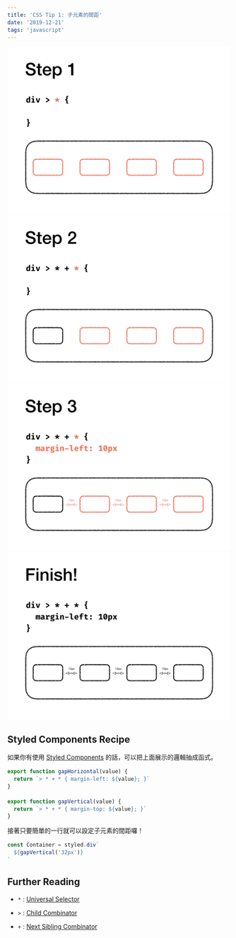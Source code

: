 ```yaml
---
title: 'CSS Tip 1: 子元素的間距'
date: '2019-12-21'
tags: 'javascript'
---
```


![Step 1](../images/css-gap/css-gap.001.jpeg)
![Step 2](../images/css-gap/css-gap.002.jpeg)
![Step 3](../images/css-gap/css-gap.003.jpeg)
![Step 4](../images/css-gap/css-gap.004.jpeg)

## Styled Components Recipe

如果你有使用 [Styled Components](https://www.styled-components.com/) 的話，可以把上面展示的邏輯抽成函式。

```js
export function gapHorizontal(value) {
  return `> * + * { margin-left: ${value}; }`
}

export function gapVertical(value) {
  return `> * + * { margin-top: ${value}; }`
}
```

接著只要簡單的一行就可以設定子元素的間距囉！

```js
const Container = styled.div`
  ${gapVertical('32px')}
`
```

## Further Reading

- `*` : [Universal Selector](https://drafts.csswg.org/selectors-3/#universal-selector)
- `>` : [Child Combinator](https://drafts.csswg.org/selectors-3/#child-combinators)

- `+` : [Next Sibling Combinator](https://drafts.csswg.org/selectors-3/#adjacent-sibling-combinators)

